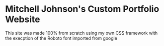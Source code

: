 # Mitchell Johnson's Custom Portfolio Website

This site was made 100% from scratch using my own CSS framework with the execption of the Roboto font imported from google
